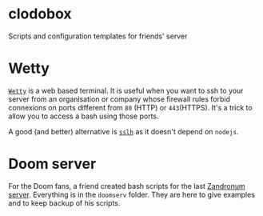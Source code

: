 # clodobox

Scripts and configuration templates for friends' server

# Wetty

[`Wetty`](https://github.com/krishnasrinivas/wetty) is a web based terminal.
It is useful when you want to ssh to your server from an organisation or
company whose firewall rules forbid connexions on ports different from `80`
(HTTP) or `443`(HTTPS). It's a trick to allow you to access a bash using
those ports.

A good (and better) alternative is
[`sslh`](http://www.rutschle.net/tech/sslh/README.html) as it doesn't depend
on `nodejs`.

# Doom server

For the Doom fans, a friend created bash scripts for the last
[Zandronum server](https://wiki.zandronum.com/Main_Page).
Everything is in the `doomserv` folder.
They are here to give examples and to keep backup of his scripts.
